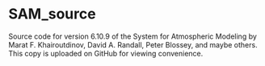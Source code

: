 # SAM_source
Source code for version 6.10.9 of the System for Atmospheric Modeling by Marat F. Khairoutdinov, David A. Randall, Peter Blossey, and maybe others. This copy is uploaded on GitHub for viewing convenience.
